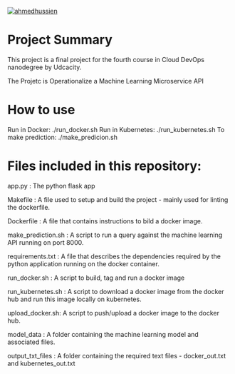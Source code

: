 [![ahmedhussien](https://circleci.com/gh/ahmedhussien/udacityproject04.svg?style=svg)](https://app.circleci.com/pipelines/github/ahmedhussien/udacityproject04?branch=master)
# Project Summary
This project is a final project for the fourth course in Cloud DevOps nanodegree by Udcacity.

The Projetc is Operationalize a Machine Learning Microservice API
# How to use
Run in Docker: ./run_docker.sh
Run in Kubernetes: ./run_kubernetes.sh
To make prediction: ./make_predicion.sh 

# Files included in this repository: 
app.py : The python flask app

Makefile : A file used to setup and build the project - mainly used for linting the dockerfile.

Dockerfile : A file that contains instructions to bild a docker image.

make_prediction.sh : A script to run a query against the machine learning API running on port 8000.

requirements.txt : A file that describes the dependencies required by the python application running on the docker container.

run_docker.sh : A script to build, tag and run a docker image

run_kubernetes.sh : A script to download a docker image from the docker hub and run this image locally on kubernetes.

upload_docker.sh: A script to push/upload a docker image to the docker hub.

model_data : A folder containing the machine learning model and associated files.

output_txt_files : A folder containing the required text files - docker_out.txt and kubernetes_out.txt
